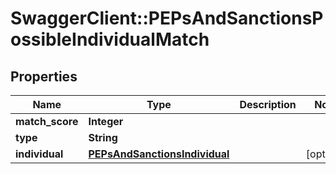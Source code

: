 # SwaggerClient::PEPsAndSanctionsPossibleIndividualMatch

## Properties
Name | Type | Description | Notes
------------ | ------------- | ------------- | -------------
**match_score** | **Integer** |  | 
**type** | **String** |  | 
**individual** | [**PEPsAndSanctionsIndividual**](PEPsAndSanctionsIndividual.md) |  | [optional] 


